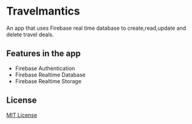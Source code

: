# Travelmantics
An app that uses Firebase real time database to create,read,update and delete travel deals.

## Features in the app
- Firebase Authentication
- Firebase Realtime Database
- Firebase Realtime Storage

## License
[MIT License](https://github.com/Mf4z/Travelmantics/blob/master/LICENSE.md)
